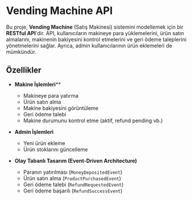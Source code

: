 # Vending Machine API

Bu proje, **Vending Machine** (Satış Makinesi) sistemini modellemek için bir **RESTful API**'dir. API, kullanıcıların makineye para yüklemelerini, ürün satın almalarını, makinenin bakiyesini kontrol etmelerini ve geri ödeme taleplerini yönetmelerini sağlar. Ayrıca, admin kullanıcılarının ürün eklemeleri de mümkündür.

## Özellikler

- **Makine İşlemleri****
  - Makineye para yatırma
  - Ürün satın alma
  - Makine bakiyesini görüntüleme
  - Geri ödeme talebi
  - Makine durumunu kontrol etme (aktif, refund pending vb.)

- **Admin İşlemleri**
  - Yeni ürün ekleme
  - Ürün stoklarını güncelleme

- **Olay Tabanlı Tasarım (Event-Driven Architecture)**
  - Paranın yatırılması (`MoneyDepositedEvent`)
  - Ürün satın alma (`ProductPurchasedEvent`)
  - Geri ödeme talebi (`RefundRequestedEvent`)
  - Geri ödeme başarılı (`RefundSuccessEvent`)

